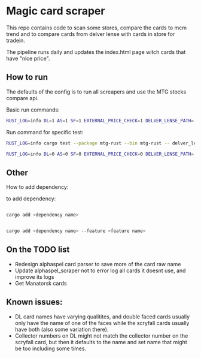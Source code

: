 # Magic card scraper

This repo contains code to scan some stores, compare the cards to mcm trend and to compare cards from delver lense with cards in store for tradein.

The pipeline runs daily and updates the index.html page witch cards that have "nice price".

## How to run

The defaults of the config is to run all screapers and use the MTG stocks compare api.

Basic run commands:
```bash
RUST_LOG=info DL=1 AS=1 SF=1 EXTERNAL_PRICE_CHECK=1 DELVER_LENSE_PATH=./../Draftshaft_2025_Mar_10_17-33.csv NICE_PRICE_DIFF=0 cargo run > output.log 2>&1
```

Run command for specific test:
```bash
RUST_LOG=info cargo test --package mtg-rust --bin mtg-rust -- delver_lense::delver_lense_card::tests2::test_fetch_card --exact --show-output > output.log 2>&1
```
```bash
RUST_LOG=info DL=0 AS=0 SF=0 EXTERNAL_PRICE_CHECK=0 DELVER_LENSE_PATH=./../delver_lense_cards/Draftshaft_2025_Mar_10_17-33.csv NICE_PRICE_DIFF=0 CHECK_DL_WHEN_COMPARING=0 cargo run > output.log 2>&1
```

## Other
How to add dependency:

to add dependency:
```bash

cargo add <dependency name>
```

```bash

cargo add <dependency name> --feature <feature name>
```


## On the TODO list

- Redesign alphaspel card parser to save more of the card raw name
- Update alphaspel_scraper not to error log all cards it doesnt use, and improve its logs
- Get Manatorsk cards

## Known issues:
- DL card names have varying qualitites, and double faced cards usually only have the name of one of the faces while the scryfall cards usually have both \(also some variation there\).
- Collector numbers on DL might not match the collector number on the scryfall card, but then it defaults to the name and set name that might be too including some times. 